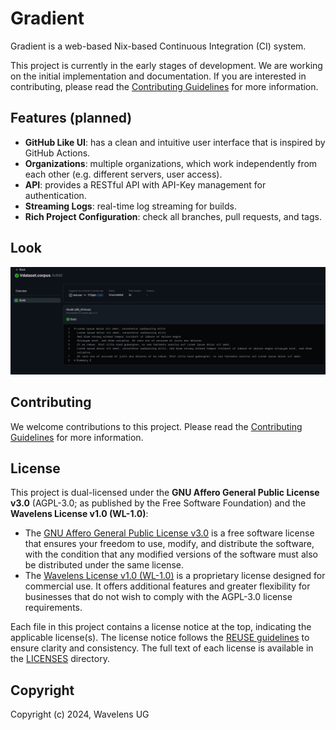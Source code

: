 # Gradient

Gradient is a web-based Nix-based Continuous Integration (CI) system.

This project is currently in the early stages of development. We are working on the initial implementation and documentation. If you are interested in contributing, please read the [Contributing Guidelines](CONTRIBUTING.md) for more information.

## Features (planned)

- **GitHub Like UI**: has a clean and intuitive user interface that is inspired by GitHub Actions.
- **Organizations**: multiple organizations, which work independently from each other (e.g. different servers, user access).
- **API**: provides a RESTful API with API-Key management for authentication.
- **Streaming Logs**: real-time log streaming for builds.
- **Rich Project Configuration**: check all branches, pull requests, and tags.

## Look

![Gradient](./docs/gradient.png)

## Contributing

We welcome contributions to this project. Please read the [Contributing Guidelines](CONTRIBUTING.md) for more information.

## License

This project is dual-licensed under the **GNU Affero General Public License v3.0** (AGPL-3.0; as published by the Free Software Foundation) and the **Wavelens License v1.0 (WL-1.0)**:

- The [GNU Affero General Public License v3.0](./LICENSES/AGPL-3.0-only.txt) is a free software license that ensures your freedom to use, modify, and distribute the software, with the condition that any modified versions of the software must also be distributed under the same license.
- The [Wavelens License v1.0 (WL-1.0)](./LICENSES/WL-1.0.txt) is a proprietary license designed for commercial use. It offers additional features and greater flexibility for businesses that do not wish to comply with the AGPL-3.0 license requirements.

Each file in this project contains a license notice at the top, indicating the applicable license(s). The license notice follows the [REUSE guidelines](https://reuse.software/) to ensure clarity and consistency. The full text of each license is available in the [LICENSES](./LICENSES/) directory.

## Copyright

Copyright (c) 2024, Wavelens UG
